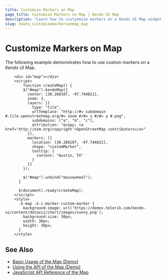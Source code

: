 ```yaml
---
title: Customize Markers on Map
page_title: Customize Markers on Map | Kendo UI Map
description: "Learn how to custyomize markers on a Kendo UI Map widget."
slug: howto_customizemarkersonmap_map
---
```


# Customize Markers on Map

The following example demonstrates how to use custom markers on a Kendo UI Map.

```dojo
    <div id="map"></div>
    <script>
        function createMap() {
        $("#map").kendoMap({
          center: [30.268107, -97.744821],
          zoom: 3,
          layers: [{
            type: "tile",
            urlTemplate: "http://#= subdomain #.tile.openstreetmap.org/#= zoom #/#= x #/#= y #.png",
            subdomains: ["a", "b", "c"],
            attribution: "&copy; <a href='http://osm.org/copyright'>OpenStreetMap contributors</a>"
          }],
          markers: [{
            location: [30.268107, -97.744821],
            shape: "customMarker",
            tooltip: {
              content: "Austin, TX"
            }
          }]
        });          

        $("#map").unbind("mousewheel");
      }

      $(document).ready(createMap);
    </script>
    <style>
      .k-map .k-i-marker-custom-marker {
        background-image: url('https://demos.telerik.com/kendo-ui/content/dataviz/chart/images/sunny.png');
        background-size: 30px;
        width: 30px;
        height: 30px;
      }
    </style>
```

## See Also

* [Basic Usage of the Map (Demo)](https://demos.telerik.com/kendo-ui/map/index)
* [Using the API of the Map (Demo)](https://demos.telerik.com/kendo-ui/map/api)
* [JavaScript API Reference of the Map](/api/javascript/dataviz/ui/map)
